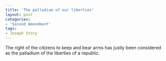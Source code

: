 ```yaml
---
title: 'The palladium of our liberties'
layout: post
categories:
- 'Second Amendment'
tags:
- Joseph Story
---
```


The right of the citizens to keep and bear arms has justly been considered as the palladium of the liberties of a republic.